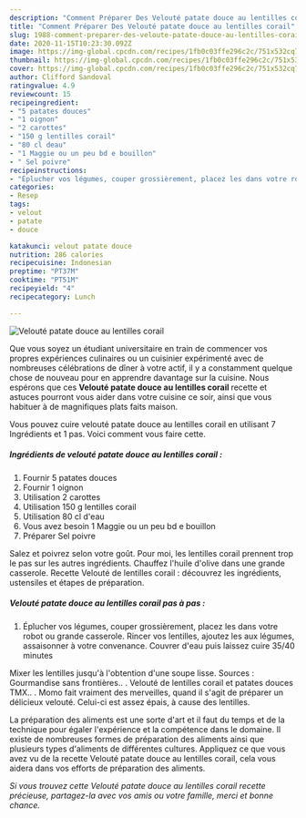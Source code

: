 ```yaml
---
description: "Comment Préparer Des Velouté patate douce au lentilles corail"
title: "Comment Préparer Des Velouté patate douce au lentilles corail"
slug: 1988-comment-preparer-des-veloute-patate-douce-au-lentilles-corail
date: 2020-11-15T10:23:30.092Z
image: https://img-global.cpcdn.com/recipes/1fb0c03ffe296c2c/751x532cq70/veloute-patate-douce-au-lentilles-corail-photo-principale-de-la-recette.jpg
thumbnail: https://img-global.cpcdn.com/recipes/1fb0c03ffe296c2c/751x532cq70/veloute-patate-douce-au-lentilles-corail-photo-principale-de-la-recette.jpg
cover: https://img-global.cpcdn.com/recipes/1fb0c03ffe296c2c/751x532cq70/veloute-patate-douce-au-lentilles-corail-photo-principale-de-la-recette.jpg
author: Clifford Sandoval
ratingvalue: 4.9
reviewcount: 15
recipeingredient:
- "5 patates douces"
- "1 oignon"
- "2 carottes"
- "150 g lentilles corail"
- "80 cl deau"
- "1 Maggie ou un peu bd e bouillon"
- " Sel poivre"
recipeinstructions:
- "Éplucher vos légumes, couper grossièrement, placez les dans votre robot ou grande casserole. Rincer vos lentilles, ajoutez les aux légumes, assaisonner à votre convenance. Couvrer d&#39;eau puis laissez cuire 35/40 minutes"
categories:
- Resep
tags:
- velout
- patate
- douce

katakunci: velout patate douce 
nutrition: 286 calories
recipecuisine: Indonesian
preptime: "PT37M"
cooktime: "PT51M"
recipeyield: "4"
recipecategory: Lunch

---
```



![Velouté patate douce au lentilles corail](https://img-global.cpcdn.com/recipes/1fb0c03ffe296c2c/751x532cq70/veloute-patate-douce-au-lentilles-corail-photo-principale-de-la-recette.jpg)

Que vous soyez un étudiant universitaire en train de commencer vos propres expériences culinaires ou un cuisinier expérimenté avec de nombreuses célébrations de dîner à votre actif, il y a constamment quelque chose de nouveau pour en apprendre davantage sur la cuisine. Nous espérons que ces <strong> Velouté patate douce au lentilles corail </strong> recette et astuces pourront vous aider dans votre cuisine ce soir, ainsi que vous habituer à de magnifiques plats faits maison.

<!--inarticleads1-->

Vous pouvez cuire velouté patate douce au lentilles corail en utilisant 7 Ingrédients et 1 pas. Voici comment vous faire cette.

##### Ingrédients de velouté patate douce au lentilles corail :

1. Fournir 5 patates douces
1. Fournir 1 oignon
1. Utilisation 2 carottes
1. Utilisation 150 g lentilles corail
1. Utilisation 80 cl d&#39;eau
1. Vous avez besoin 1 Maggie ou un peu bd e bouillon
1. Préparer  Sel poivre


Salez et poivrez selon votre goût. Pour moi, les lentilles corail prennent trop le pas sur les autres ingrédients. Chauffez l&#39;huile d&#39;olive dans une grande casserole. Recette Velouté de lentilles corail : découvrez les ingrédients, ustensiles et étapes de préparation. 

<!--inarticleads2-->

##### Velouté patate douce au lentilles corail pas à pas :

1. Éplucher vos légumes, couper grossièrement, placez les dans votre robot ou grande casserole. Rincer vos lentilles, ajoutez les aux légumes, assaisonner à votre convenance. Couvrer d&#39;eau puis laissez cuire 35/40 minutes


Mixer les lentilles jusqu&#39;à l&#39;obtention d&#39;une soupe lisse. Sources : Gourmandise sans frontières.. . Velouté de lentilles corail et patates douces TMX.. . Momo fait vraiment des merveilles, quand il s&#39;agit de préparer un délicieux velouté. Celui-ci est assez épais, à cause des lentilles. 

<!--inarticleads1-->

<p>
La préparation des aliments est une sorte d'art et il faut du temps et de la technique pour égaler l'expérience et la compétence dans le domaine. Il existe de nombreuses formes de préparation des aliments ainsi que plusieurs types d'aliments de différentes cultures. Appliquez ce que vous avez vu de la recette Velouté patate douce au lentilles corail, cela vous aidera dans vos efforts de préparation des aliments.
</p>

<p>
<i>Si vous trouvez cette Velouté patate douce au lentilles corail recette précieuse, partagez-la avec vos amis ou votre famille, merci et bonne chance.</i>
</p>
